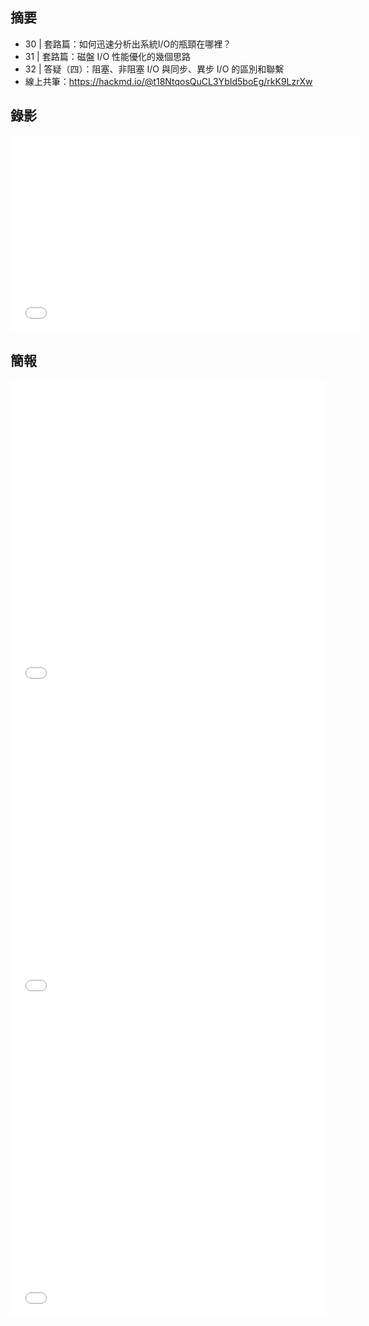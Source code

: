 

## 摘要

* 30 | 套路篇：如何迅速分析出系統I/O的瓶頸在哪裡？
* 31 | 套路篇：磁盤 I/O 性能優化的幾個思路
* 32 | 答疑（四）：阻塞、非阻塞 I/O 與同步、異步 I/O 的區別和聯繫
* 線上共筆：https://hackmd.io/@t18NtqosQuCL3YbId5boEg/rkK9LzrXw


## 錄影

<iframe width="560" height="315" src="待補" frameborder="0" allow="accelerometer; autoplay; encrypted-media; gyroscope; picture-in-picture" allowfullscreen></iframe>


## 簡報

<embed src="/pdf/Linux/30_find_I_O_bottleneck.pdf" type="application/pdf" width="100%" height="500px" />
<embed src="/pdf/Linux/31_thinking_of_disk_io_performance_tuning.pdf" type="application/pdf" width="100%" height="500px" />
<embed src="/pdf/Linux/32_blocking_non-blocking_I_O_and_sync_async_I_O.pdf" type="application/pdf" width="100%" height="500px" />